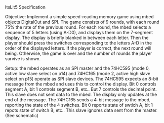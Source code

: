 ItsLit5 Specification

Objective: Implement a simple speed-reading memory game using mbed objects DigitalOut and SPI. The game consists of 9 rounds, with each round 75% the rate of the previous round. For each round, the mbed selects a sequence of 5 letters (using A-D0), and displays them on the 7-segment display. The display is briefly blanked in between each letter. Then the player should press the switches corresponding to the letters A-D in the order of the displayed letters. If the player is correct, the next round will being. Otherwise, the game is over and the number of rounds the player survive is shown.

Setup: the mbed operates as an SPI master and the 74HC595 (mode 0, active low slave select on p14) and 74HC165 (mode 2, active high slave select on p15) operate as SPI slave devices. The 74HC595 expects an 8-bit message from the mbed and uses this to control the display. Bit 0 controls segment A, bit 1 controls segment B, etc.. But 7 controls the decimal point. This slave does not sent data to the mbed. The display only updates at the end of the message. The 74HC165 sends a 4-bit message to the mbed, reporting the state of the 4 switches. Bit 0 reports state of swtich A, bit 1 repots state of switch B, etc.. This slave ignores data sent from the master. (See schematic)
